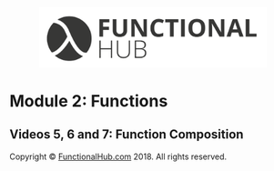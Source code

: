 <p align="center">
<a href="http://functionalHub.com"><img src="./images/logo.png" alt="Functional Hub" width="400"/></a>
</p>

# Module 2: Functions
## Videos 5, 6 and 7: Function Composition

Copyright © [FunctionalHub.com](http://functionalHub.com) 2018. All rights reserved.
